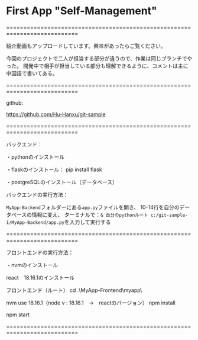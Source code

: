 # First App "Self-Management"
===========================================================================

紹介動画もアップロードしています。興味があったらご覧ください。

今回のプロジェクトで二人が担当する部分が違うので、作業は同じブランチでやった。
開発中で相手が担当している部分も理解できるように、コメントは主に中国語で書いてある。

===========================================================================

github:

https://github.com/Hu-Hanxu/git-sample

===========================================================================

バックエンド：

・pythonのインストール

・flaskのインストール：
pip install flask

・postgreSQLのインストール（データベース）

バックエンドの実行方法：

`MyApp-Backend`フォルダーにある`app.py`ファイルを開き、
10-14行を自分のデータベースの情報に変え、
ターミナルで：` & 自分のpythonルート c:/git-sample-1/MyApp-Backend/app.py `を入力して実行する

===========================================================================

フロントエンドの実行方法：

・nvmのインストール

react　18.16.1のインストール

フロントエンド（ルート）
cd .\MyApp-Frontend\myapp\

nvm use 18.16.1（node v : 18.16.1　→　reactのバージョン）
npm install

npm start

===========================================================================

